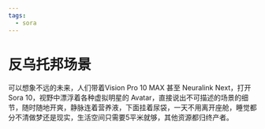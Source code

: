 ```yaml
---
tags:
  - sora
---
```

# 反乌托邦场景

可以想象不远的未来，人们带着Vision Pro 10 MAX 甚至 Neuralink Next，打开 Sora 10，视野中漂浮着各种虚拟明星的 Avatar，直接说出不可描述的场景的细节，随时随地开爽，静脉连着营养液，下面挂着尿袋，一天不用离开座舱，睡觉都分不清做梦还是现实，生活空间只需要5平米就够，其他资源都归终产者。